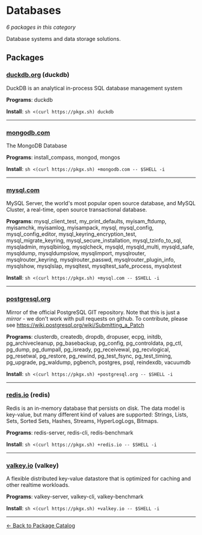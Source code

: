 # Databases

*6 packages in this category*

Database systems and data storage solutions.

## Packages

### [duckdb.org](../packages/duckdborg.md) (duckdb)

DuckDB is an analytical in-process SQL database management system

**Programs**: duckdb

**Install**: `sh <(curl https://pkgx.sh) duckdb`

---

### [mongodb.com](../packages/mongodbcom.md)

The MongoDB Database

**Programs**: install_compass, mongod, mongos

**Install**: `sh <(curl https://pkgx.sh) +mongodb.com -- $SHELL -i`

---

### [mysql.com](../packages/mysqlcom.md)

MySQL Server, the world's most popular open source database, and MySQL Cluster, a real-time, open source transactional database.

**Programs**: mysql_client_test, my_print_defaults, myisam_ftdump, myisamchk, myisamlog, myisampack, mysql, mysql_config, mysql_config_editor, mysql_keyring_encryption_test, mysql_migrate_keyring, mysql_secure_installation, mysql_tzinfo_to_sql, mysqladmin, mysqlbinlog, mysqlcheck, mysqld, mysqld_multi, mysqld_safe, mysqldump, mysqldumpslow, mysqlimport, mysqlrouter, mysqlrouter_keyring, mysqlrouter_passwd, mysqlrouter_plugin_info, mysqlshow, mysqlslap, mysqltest, mysqltest_safe_process, mysqlxtest

**Install**: `sh <(curl https://pkgx.sh) +mysql.com -- $SHELL -i`

---

### [postgresql.org](../packages/postgresqlorg.md)

Mirror of the official PostgreSQL GIT repository. Note that this is just a *mirror* - we don't work with pull requests on github. To contribute, please see https://wiki.postgresql.org/wiki/Submitting_a_Patch

**Programs**: clusterdb, createdb, dropdb, dropuser, ecpg, initdb, pg_archivecleanup, pg_basebackup, pg_config, pg_controldata, pg_ctl, pg_dump, pg_dumpall, pg_isready, pg_receivewal, pg_recvlogical, pg_resetwal, pg_restore, pg_rewind, pg_test_fsync, pg_test_timing, pg_upgrade, pg_waldump, pgbench, postgres, psql, reindexdb, vacuumdb

**Install**: `sh <(curl https://pkgx.sh) +postgresql.org -- $SHELL -i`

---

### [redis.io](../packages/redisio.md) (redis)

Redis is an in-memory database that persists on disk. The data model is key-value, but many different kind of values are supported: Strings, Lists, Sets, Sorted Sets, Hashes, Streams, HyperLogLogs, Bitmaps.

**Programs**: redis-server, redis-cli, redis-benchmark

**Install**: `sh <(curl https://pkgx.sh) +redis.io -- $SHELL -i`

---

### [valkey.io](../packages/valkeyio.md) (valkey)

A flexible distributed key-value datastore that is optimized for caching and other realtime workloads.

**Programs**: valkey-server, valkey-cli, valkey-benchmark

**Install**: `sh <(curl https://pkgx.sh) +valkey.io -- $SHELL -i`

---

[← Back to Package Catalog](../package-catalog.md)
